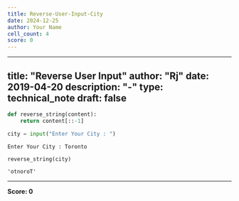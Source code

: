 ```yaml
---
title: Reverse-User-Input-City
date: 2024-12-25
author: Your Name
cell_count: 4
score: 0
---
```


---
title: "Reverse User Input"
author: "Rj"
date: 2019-04-20
description: "-"
type: technical_note
draft: false
---

```python
def reverse_string(content):
    return content[::-1]
```


```python
city = input("Enter Your City : ")
```

    Enter Your City : Toronto



```python
reverse_string(city)
```




    'otnoroT'




---
**Score: 0**